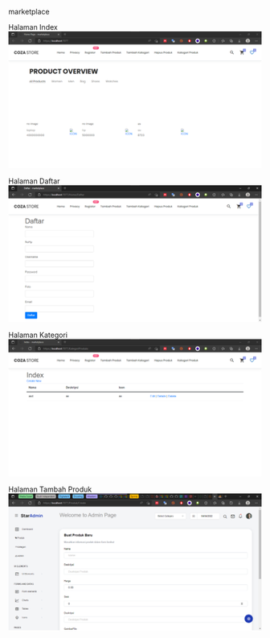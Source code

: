 marketplace

Halaman Index
![Alt text](screenshot/index.png?raw=true "Halaman Index")

Halaman Daftar
![Alt text](screenshot/daftar.png?raw=true "Halaman Daftar")

Halaman Kategori
![AlT text](screenshot/kategori.png?raw=true "Halaman Kategori")

Halaman Tambah Produk
![AlT text](screenshot/tambahProduk.png?raw=true "Halaman Tambah Produk")